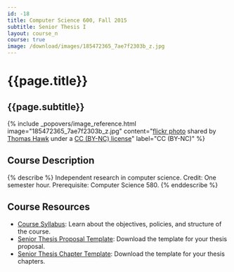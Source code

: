 ```yaml
---
id: -18
title: Computer Science 600, Fall 2015
subtitle: Senior Thesis I
layout: course_n
course: true
image: /download/images/185472365_7ae7f2303b_z.jpg
---
```


# {{page.title}}
## {{page.subtitle}}

<!-- Include header image -->
{% include _popovers/image_reference.html image="185472365_7ae7f2303b_z.jpg" content="<a title='Innovation' href='http://flickr.com/photos/thomashawk/185472365'>flickr photo</a> shared by <a href='http://flickr.com/people/thomashawk'>Thomas Hawk</a> under a <a href='http://creativecommons.org/licenses/by-nc/2.0/'>CC (BY-NC) license</a>" label="CC (BY-NC)" %}

## Course Description

{% describe %}
Independent research in computer science. Credit: One semester hour. Prerequisite: Computer Science 580.
{% enddescribe %}

## Course Resources

<ul class="fa-ul">

<li><i class="fa-li fa fa-arrow-right"></i><a href="{{site.baseurl}}teaching/cs600F2015/provide/syllabus/cs600Fall2015_syllabus.pdf"
class="major">Course Syllabus</a>: Learn about the objectives, policies, and structure of the course.

<li><i class="fa-li fa fa-arrow-right"></i><a href="{{site.baseurl}}teaching/cs600F2015/provide/template/senior_thesis_proposal_template.zip"
class="major">Senior Thesis Proposal Template</a>: Download the template for your thesis proposal.

<li><i class="fa-li fa fa-arrow-right"></i><a href="{{site.baseurl}}teaching/cs600F2015/provide/template/AllegThesis.zip"
class="major">Senior Thesis Chapter Template</a>: Download the template for your thesis chapters.
</ul>
